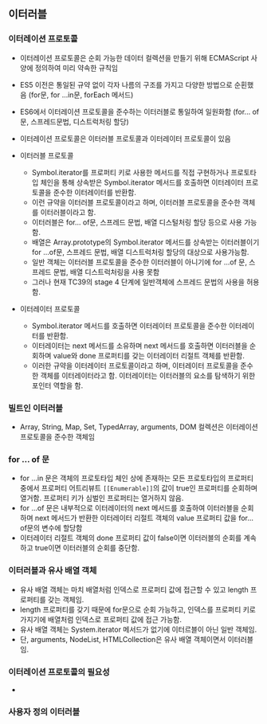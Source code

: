 ## 이터러블

### 이터레이션 프로토콜

- 이터레이션 프로토콜은 순회 가능한 데이터 컬렉션을 만들기 위해 ECMAScript 사양에 정의하여 미리 약속한 규칙임
- ES5 이전은 통일된 규약 없이 각자 나름의 구조를 가지고 다양한 방법으로 순횐했음 (for문, for ...in문, forEach 메서드)
- ES6에서 이터레이션 프로토콜을 준수하는 이터러블로 통일하여 일원화함 (for... of문, 스프레드문법, 디스트럭처링 할당)
- 이터레이션 프로토콜은 이터러블 프로토콜과 이터레이터 프로토콜이 있음

- 이터러블 프로토콜

  - Symbol.iterator를 프로퍼티 키로 사용한 메서드를 직접 구현하거나 프로토타입 체인을 통해 상속받은 Symbol.iterator 메서드를 호출하면 이터레이터 프로토콜을 준수한 이터레이터를 반환함.
  - 이런 규약을 이터러블 프로토콜이라고 하며, 이터러블 프로토콜을 준수한 객체를 이터러블이라고 함.
  - 이터러블은 for... of문, 스프레드 문법, 배열 디스털처링 할당 등으로 사용 가능함.
  - 배열은 Array.prototype의 Symbol.iterator 메서드를 상속받는 이터러블이기 for ...of문, 스프레드 문법, 배열 디스트럭처링 할당의 대상으로 사용가능함.
  - 일반 객체는 이터러블 프로토콜을 준수한 이터러블이 아니기에 for ...of 문, 스프레드 문법, 배열 디스트럭처링을 사용 못함
  - 그러나 현재 TC39의 stage 4 단계에 일반객체에 스프레드 문법의 사용을 허용함.

- 이터레이터 프로토콜

  - Symbol.iterator 메서드를 호출하면 이터레이터 프로토콜을 준수한 이터레이터를 반환함.
  - 이터레이터는 next 메서드를 소유하며 next 메서드를 호출하면 이터러블을 순회하며 value와 done 프로퍼티를 갖는 이터레이터 리절트 객체를 반환함.
  - 이러한 규약을 이터레이터 프로토콜이라고 하며, 이터레이터 프로토콜을 준수한 객체를 이터레이터라고 함. 이터레이터는 이터러블의 요소를 탐색하기 위한 포인터 역할을 함.

### 빌트인 이터러블

- Array, String, Map, Set, TypedArray, arguments, DOM 컬렉션은 이터레이션 프로토콜을 준수한 객체임

### for ... of 문

- for ...in 문은 객체의 프로토타입 체인 상에 존재하는 모든 프로토타입의 프로퍼티 중에서 프로퍼티 어트리뷰트 `[[Enumerable]]`의 값이 true인 프로퍼티를 순회하며 열거함. 프로퍼티 키가 심벌인 프로퍼티는 열거하지 않음.
- for ...of 문은 내부적으로 이터레이터의 next 메서드를 호출하여 이터러블을 순회하며 next 메서드가 반환한 이터레이터 리절트 객체의 value 프로퍼티 값을 for... of문의 변수에 할당함
- 이터레이터 리절트 객체의 done 프로퍼티 값이 false이면 이터러블의 순회를 계속하고 true이면 이터러블의 순회를 중단함.

### 이터러블과 유사 배열 객체

- 유사 배열 객체는 마치 배열처럼 인덱스로 프로퍼티 값에 접근할 수 있고 length 프로퍼티를 갖는 객체임.
- length 프로퍼티를 갖기 때문에 for문으로 순회 가능하고, 인덱스를 프로퍼티 키로 가지기에 배열처럼 인덱스로 프로퍼티 값에 접근 가능함.
- 유사 배열 객체는 System.iterator 메서드가 없기에 이터르블이 아닌 일반 객체임.
- 단, arguments, NodeList, HTMLCollection은 유사 배열 객체이면서 이터러블임.

### 이터레이션 프로토콜의 필요성

-

### 사용자 정의 이터러블
